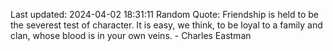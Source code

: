 Last updated: 2024-04-02 18:31:11
Random Quote: Friendship is held to be the severest test of character. It is easy, we think, to be loyal to a family and clan, whose blood is in your own veins. - Charles Eastman